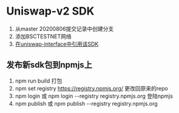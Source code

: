 # Uniswap-v2 SDK
1. 从master 20200806提交记录中创建分支
2. 添加BSCTESTNET网络
3. [在uniswap-interface中引用该SDK](https://github.com/sicw/uniswap-interface/blob/deploy_uniswap_v2_bsc_testnet/README.md)

## 发布新sdk包到npmjs上
1. npm run build 打包
2. npm set registry https://registry.npmjs.org/          更改回原来的repo
3. npm login 或 npm login --registry registry.npmjs.org  登陆npmjs
4. npm publish 或 npm publish --registry registry.npmjs.org